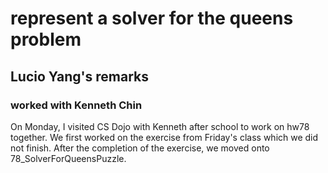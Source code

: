 # represent a solver for the queens problem
## Lucio Yang's remarks
### worked with Kenneth Chin
On Monday, I visited CS Dojo with Kenneth after school to work on hw78 together. We first worked on the exercise from Friday's class which we did not finish. After the completion of the exercise, we moved onto 78_SolverForQueensPuzzle. 
